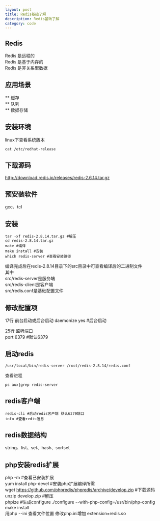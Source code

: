 ```yaml
---
layout: post
title: Redis基础了解
description: Redis基础了解
category: code
---  
```


## Redis  

Redis 是远程的  
Redis 是基于内存的  
Redis 是非关系型数据  

## 应用场景  

**	缓存  
**  队列  
**  数据存储  

## 安装环境  
linux下查看系统版本  

	cat /etc/redhat-release 

## 下载源码  
http://download.redis.io/releases/redis-2.6.14.tar.gz  

## 预安装软件  
gcc、tcl  

## 安装  

	tar -xf redis-2.8.14.tar.gz #解压  
	cd redis-2.8.14.tar.gz  
	make #编译  
	make install #安装
	which redis-server #查看安装路径

编译完成后在redis-2.8.14目录下的src目录中可查看编译后的二进制文件  
其中  
src/redis-server是服务端  
src/redis-client是客户端  
src/redis.conf是基础配置文件  

## 修改配置项  
17行 前台启动或后台启动
daemonize yes #后台启动

25行 监听端口  
port 6379 #默认6379  

## 启动redis  

	/usr/local/bin/redis-server /root/redis-2.8.14/redis.conf  
查看进程  

	ps aux|grep redis-server

## redis客户端  

	redis-cli #启动redis客户端 默认6379端口  
	info #查看redis信息  

## redis数据结构  
string、list、set、hash、sortset  


## php安装redis扩展  

php -m #查看已安装扩展  
yum install php-devel #安装php扩展编译所需  
wget https://github.com/phpredis/phpredis/archive/develop.zip #下载源码  
unzip develop.zip  #解压  
phpize #生成configure
./configure --with-php-config=/usr/bin/php-config 
make install  
用php --ini 查看文件位置
修改php.ini增加 extension=redis.so